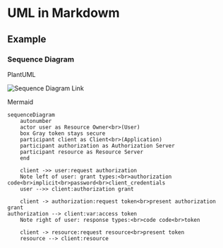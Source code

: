 # UML in Markdowm
## Example
### Sequence Diagram

PlantUML

![Sequence Diagram Link](http://www.plantuml.com/plantuml/proxy?src=https://raw.githubusercontent.com/dexiang/uml-in-markdown/master/PlantUML/sequence.puml)

Mermaid

```mermaid
sequenceDiagram
    autonumber
    actor user as Resource Owner<br>(User)
    box Gray token stays secure
    participant client as Client<br>(Application)
    participant authorization as Authorization Server
    participant resource as Resource Server
    end
   
    client ->> user:request authorization
    Note left of user: grant types:<br>authorization code<br>implicit<br>password<br>client_credentials
    user -->> client:authorization grant

    client -> authorization:request token<br>present authorization grant
authorization --> client:var:access token
    Note right of user: response types:<br>code code<br>token

    client -> resource:request resource<br>present token
    resource --> client:resource
```
